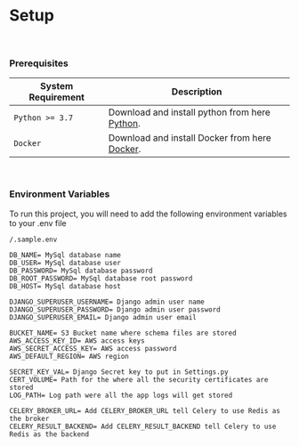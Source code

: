 
# Setup
</br>

### Prerequisites
| System Requirement  | Description |
| ------------- | ------------- |
| `Python >= 3.7`| Download and install python from here [Python](https://www.python.org/downloads/).  |
| `Docker`      |  Download and install Docker from here [Docker](https://www.docker.com/products/docker-desktop).|

</br>

### Environment Variables
To run this project, you will need to add the following environment variables to your .env file

<pre><code>/.sample.env

DB_NAME= MySql database name
DB_USER= MySql database user
DB_PASSWORD= MySql database password
DB_ROOT_PASSWORD= MySql database root password
DB_HOST= MySql database host

DJANGO_SUPERUSER_USERNAME= Django admin user name
DJANGO_SUPERUSER_PASSWORD= Django admin user password
DJANGO_SUPERUSER_EMAIL= Django admin user email

BUCKET_NAME= S3 Bucket name where schema files are stored
AWS_ACCESS_KEY_ID= AWS access keys
AWS_SECRET_ACCESS_KEY= AWS access password
AWS_DEFAULT_REGION= AWS region

SECRET_KEY_VAL= Django Secret key to put in Settings.py
CERT_VOLUME= Path for the where all the security certificates are stored
LOG_PATH= Log path were all the app logs will get stored

CELERY_BROKER_URL= Add CELERY_BROKER_URL tell Celery to use Redis as the broker
CELERY_RESULT_BACKEND= Add CELERY_RESULT_BACKEND tell Celery to use Redis as the backend
</code></pre>